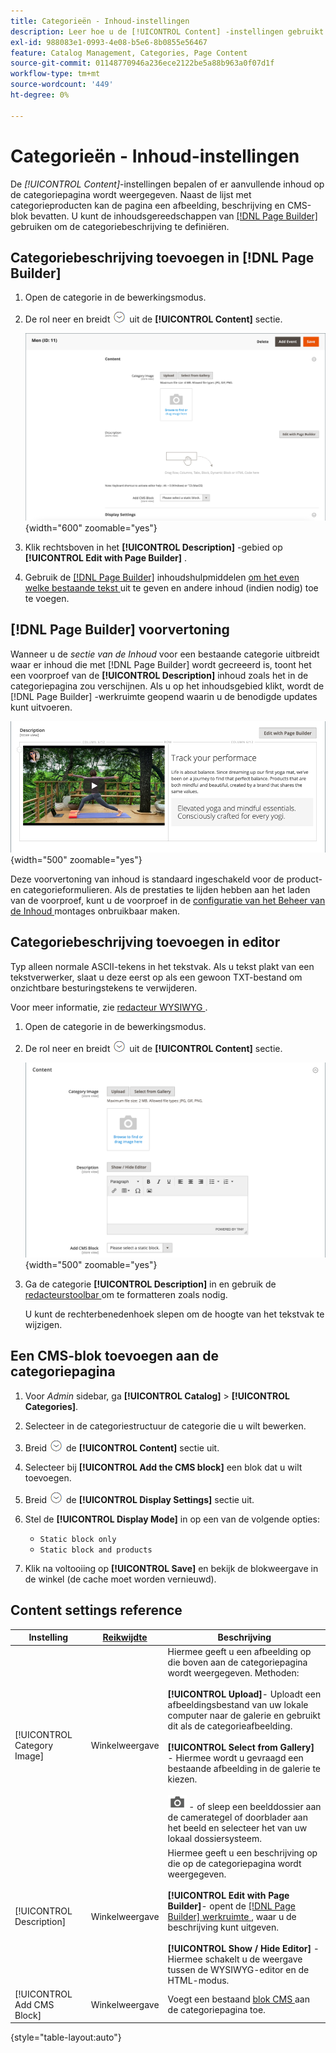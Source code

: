 ```yaml
---
title: Categorieën - Inhoud-instellingen
description: Leer hoe u de [!UICONTROL Content] -instellingen gebruikt om aanvullende inhoud te definiëren die op de categoriepagina wordt weergegeven.
exl-id: 988083e1-0993-4e08-b5e6-8b0855e56467
feature: Catalog Management, Categories, Page Content
source-git-commit: 01148770946a236ece2122be5a88b963a0f07d1f
workflow-type: tm+mt
source-wordcount: '449'
ht-degree: 0%

---
```


# Categorieën - Inhoud-instellingen

De _[!UICONTROL Content]_-instellingen bepalen of er aanvullende inhoud op de categoriepagina wordt weergegeven. Naast de lijst met categorieproducten kan de pagina een afbeelding, beschrijving en CMS-blok bevatten. U kunt de inhoudsgereedschappen van [[!DNL Page Builder]](../page-builder/introduction.md) gebruiken om de categoriebeschrijving te definiëren.

## Categoriebeschrijving toevoegen in [!DNL Page Builder]

1. Open de categorie in de bewerkingsmodus.

1. De rol neer en breidt ![ selecteur van de Uitbreiding ](../assets/icon-display-expand.png) uit de **[!UICONTROL Content]** sectie.

   ![ inhoud van de Categorie ](./assets/category-content.png){width="600" zoomable="yes"}

1. Klik rechtsboven in het **[!UICONTROL Description]** -gebied op **[!UICONTROL Edit with Page Builder]** .

1. Gebruik de [[!DNL Page Builder]](../page-builder/introduction.md) inhoudshulpmiddelen [ om het even welke bestaande tekst ](../page-builder/text.md) uit te geven en andere inhoud (indien nodig) toe te voegen.

## [!DNL Page Builder] voorvertoning

Wanneer u de _sectie van de Inhoud_ voor een bestaande categorie uitbreidt waar er inhoud die met [!DNL Page Builder] wordt gecreeerd is, toont het een voorproef van de **[!UICONTROL Description]** inhoud zoals het in de categoriepagina zou verschijnen. Als u op het inhoudsgebied klikt, wordt de [!DNL Page Builder] -werkruimte geopend waarin u de benodigde updates kunt uitvoeren.

![ de voorproef van de Beschrijving ](../page-builder/assets/pb-product-category-content-preview.png){width="500" zoomable="yes"}

Deze voorvertoning van inhoud is standaard ingeschakeld voor de product- en categorieformulieren. Als de prestaties te lijden hebben aan het laden van de voorproef, kunt u de voorproef in de [ configuratie van het Beheer van de Inhoud ](../configuration-reference/general/content-management.md#advanced-content-tools) montages onbruikbaar maken.

## Categoriebeschrijving toevoegen in editor

Typ alleen normale ASCII-tekens in het tekstvak. Als u tekst plakt van een tekstverwerker, slaat u deze eerst op als een gewoon TXT-bestand om onzichtbare besturingstekens te verwijderen.

Voor meer informatie, zie [ redacteur WYSIWYG ](../content-design/editor.md).

1. Open de categorie in de bewerkingsmodus.

1. De rol neer en breidt ![ selecteur van de Uitbreiding ](../assets/icon-display-expand.png) uit de **[!UICONTROL Content]** sectie.

   ![ inhoud van de Categorie ](./assets/category-content-ce.png){width="500" zoomable="yes"}

1. Ga de categorie **[!UICONTROL Description]** in en gebruik de [ redacteurstoolbar ](../content-design/editor.md) om te formatteren zoals nodig.

   U kunt de rechterbenedenhoek slepen om de hoogte van het tekstvak te wijzigen.

## Een CMS-blok toevoegen aan de categoriepagina

1. Voor _Admin_ sidebar, ga **[!UICONTROL Catalog]** > **[!UICONTROL Categories]**.

1. Selecteer in de categoriestructuur de categorie die u wilt bewerken.

1. Breid ![ selecteur van de Uitbreiding ](../assets/icon-display-expand.png) de **[!UICONTROL Content]** sectie uit.

1. Selecteer bij **[!UICONTROL Add the CMS block]** een blok dat u wilt toevoegen.

1. Breid ![ selecteur van de Uitbreiding ](../assets/icon-display-expand.png) de **[!UICONTROL Display Settings]** sectie uit.

1. Stel de **[!UICONTROL Display Mode]** in op een van de volgende opties:

   - `Static block only`
   - `Static block and products`

1. Klik na voltooiing op **[!UICONTROL Save]** en bekijk de blokweergave in de winkel (de cache moet worden vernieuwd).

## Content settings reference

| Instelling | [ Reikwijdte ](../getting-started/websites-stores-views.md#scope-settings) | Beschrijving |
|--- |--- |--- |
| [!UICONTROL Category Image] | Winkelweergave | Hiermee geeft u een afbeelding op die boven aan de categoriepagina wordt weergegeven. Methoden: <br/><br/>**[!UICONTROL Upload]**- Uploadt een afbeeldingsbestand van uw lokale computer naar de galerie en gebruikt dit als de categorieafbeelding.<br/><br/>**[!UICONTROL Select from Gallery]** - Hiermee wordt u gevraagd een bestaande afbeelding in de galerie te kiezen. <br/><br/>![ het camerapictogram van de Bouwer van de Pagina ](../assets/icon-camera.png) - of sleep een beelddossier aan de camerategel of doorblader aan het beeld en selecteer het van uw lokaal dossiersysteem. |
| [!UICONTROL Description] | Winkelweergave | Hiermee geeft u een beschrijving op die op de categoriepagina wordt weergegeven. <br/><br/>**[!UICONTROL Edit with Page Builder]**- opent de [[!DNL Page Builder]  werkruimte ](../page-builder/workspace.md), waar u de beschrijving kunt uitgeven.<br/><br/>**[!UICONTROL Show / Hide Editor]** - Hiermee schakelt u de weergave tussen de WYSIWYG-editor en de HTML-modus. |
| [!UICONTROL Add CMS Block] | Winkelweergave | Voegt een bestaand [ blok CMS ](../content-design/blocks.md) aan de categoriepagina toe. |

{style="table-layout:auto"}
